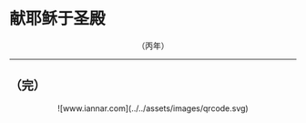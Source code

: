 # 献耶稣于圣殿

<div align="center">
（丙年）
</div>

---

## （完）

<div align="center">
![www.iannar.com](../../assets/images/qrcode.svg)
</div>

